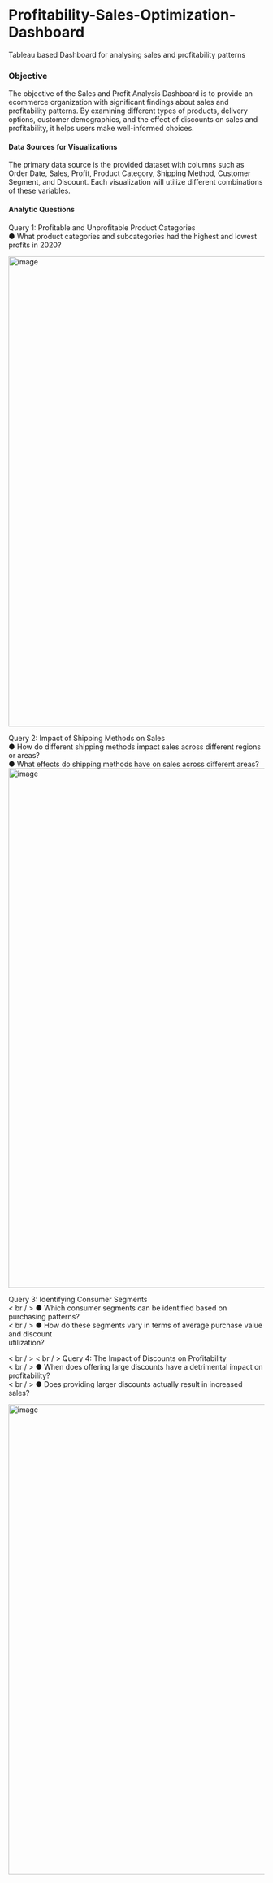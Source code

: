# Profitability-Sales-Optimization-Dashboard
Tableau based Dashboard for analysing sales and profitability patterns

### Objective
The objective of the Sales and Profit Analysis Dashboard is to provide an ecommerce organization with significant findings about sales and profitability patterns. By examining different types of products, delivery options, customer demographics, and the effect of discounts on sales and profitability, it helps users make well-informed choices.

#### Data Sources for Visualizations
The primary data source is the provided dataset with columns such as Order Date, Sales, Profit, Product Category, Shipping Method, Customer Segment, and Discount. Each visualization will utilize different combinations of these variables.

#### Analytic Questions
Query 1: Profitable and Unprofitable Product Categories   
● What product categories and subcategories had the highest and lowest profits in 2020?  
 
<img width="925" alt="image" src="https://github.com/user-attachments/assets/ee8dcd37-8df7-4cbc-a555-69bdf020e3f0" />
   
Query 2: Impact of Shipping Methods on Sales  
 ● How do different shipping methods impact sales across different regions or areas?  
 ● What effects do shipping methods have on sales across different areas?   
<img width="1022" alt="image" src="https://github.com/user-attachments/assets/1d1210fd-8bd6-4a1c-a6de-d74ae1412017" />
 
Query 3: Identifying Consumer Segments  
< br / > ● Which consumer segments can be identified based on purchasing patterns?  
< br / > ● How do these segments vary in terms of average purchase value and discount  
utilization?

< br / > < br / > Query 4: The Impact of Discounts on Profitability  
< br / > ● When does offering large discounts have a detrimental impact on profitability?  
< br / > ● Does providing larger discounts actually result in increased sales?  

<img width="925" alt="image" src="https://github.com/user-attachments/assets/e678ff86-6044-4884-aa7b-69c01958d2f1" />


